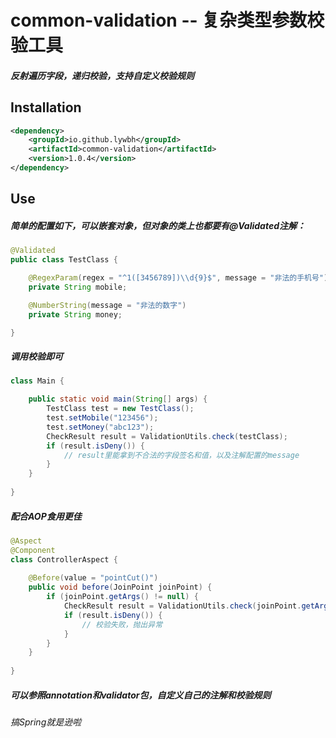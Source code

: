 # common-validation -- 复杂类型参数校验工具

##### 反射遍历字段，递归校验，支持自定义校验规则

## Installation
```xml
<dependency>
    <groupId>io.github.lywbh</groupId>
    <artifactId>common-validation</artifactId>
    <version>1.0.4</version>
</dependency>
```

## Use
##### 简单的配置如下，可以嵌套对象，但对象的类上也都要有@Validated注解：
```java
@Validated
public class TestClass {

    @RegexParam(regex = "^1([3456789])\\d{9}$", message = "非法的手机号")
    private String mobile;

    @NumberString(message = "非法的数字")
    private String money;

}
```

##### 调用校验即可
```java
class Main {

    public static void main(String[] args) {
        TestClass test = new TestClass();
        test.setMobile("123456");
        test.setMoney("abc123");
        CheckResult result = ValidationUtils.check(testClass);
        if (result.isDeny()) {
            // result里能拿到不合法的字段签名和值，以及注解配置的message
        }
    }
    
}
```

##### 配合AOP食用更佳
```java
@Aspect
@Component
class ControllerAspect {
    
    @Before(value = "pointCut()")
    public void before(JoinPoint joinPoint) {
        if (joinPoint.getArgs() != null) {
            CheckResult result = ValidationUtils.check(joinPoint.getArgs());
            if (result.isDeny()) {
                // 校验失败，抛出异常
            }
        }
    }
    
}
```

##### 可以参照annotation和validator包，自定义自己的注解和校验规则

###### 搞Spring就是逊啦
